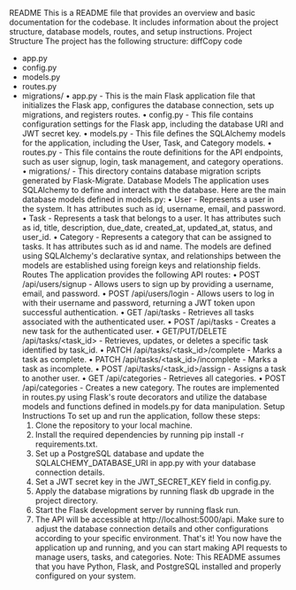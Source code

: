 
README
This is a README file that provides an overview and basic documentation for the codebase. It includes information about the project structure, database models, routes, and setup instructions.
Project Structure
The project has the following structure:
diffCopy code
- app.py
- config.py
- models.py
- routes.py
- migrations/
    • app.py - This is the main Flask application file that initializes the Flask app, configures the database connection, sets up migrations, and registers routes.
    • config.py - This file contains configuration settings for the Flask app, including the database URI and JWT secret key.
    • models.py - This file defines the SQLAlchemy models for the application, including the User, Task, and Category models.
    • routes.py - This file contains the route definitions for the API endpoints, such as user signup, login, task management, and category operations.
    • migrations/ - This directory contains database migration scripts generated by Flask-Migrate.
Database Models
The application uses SQLAlchemy to define and interact with the database. Here are the main database models defined in models.py:
    • User - Represents a user in the system. It has attributes such as id, username, email, and password.
    • Task - Represents a task that belongs to a user. It has attributes such as id, title, description, due_date, created_at, updated_at, status, and user_id.
    • Category - Represents a category that can be assigned to tasks. It has attributes such as id and name.
The models are defined using SQLAlchemy's declarative syntax, and relationships between the models are established using foreign keys and relationship fields.
Routes
The application provides the following API routes:
    • POST /api/users/signup - Allows users to sign up by providing a username, email, and password.
    • POST /api/users/login - Allows users to log in with their username and password, returning a JWT token upon successful authentication.
    • GET /api/tasks - Retrieves all tasks associated with the authenticated user.
    • POST /api/tasks - Creates a new task for the authenticated user.
    • GET/PUT/DELETE /api/tasks/<task_id> - Retrieves, updates, or deletes a specific task identified by task_id.
    • PATCH /api/tasks/<task_id>/complete - Marks a task as complete.
    • PATCH /api/tasks/<task_id>/incomplete - Marks a task as incomplete.
    • POST /api/tasks/<task_id>/assign - Assigns a task to another user.
    • GET /api/categories - Retrieves all categories.
    • POST /api/categories - Creates a new category.
The routes are implemented in routes.py using Flask's route decorators and utilize the database models and functions defined in models.py for data manipulation.
Setup Instructions
To set up and run the application, follow these steps:
    1. Clone the repository to your local machine.
    2. Install the required dependencies by running pip install -r requirements.txt.
    3. Set up a PostgreSQL database and update the SQLALCHEMY_DATABASE_URI in app.py with your database connection details.
    4. Set a JWT secret key in the JWT_SECRET_KEY field in config.py.
    5. Apply the database migrations by running flask db upgrade in the project directory.
    6. Start the Flask development server by running flask run.
    7. The API will be accessible at http://localhost:5000/api.
Make sure to adjust the database connection details and other configurations according to your specific environment.
That's it! You now have the application up and running, and you can start making API requests to manage users, tasks, and categories.
Note: This README assumes that you have Python, Flask, and PostgreSQL installed and properly configured on your system.
